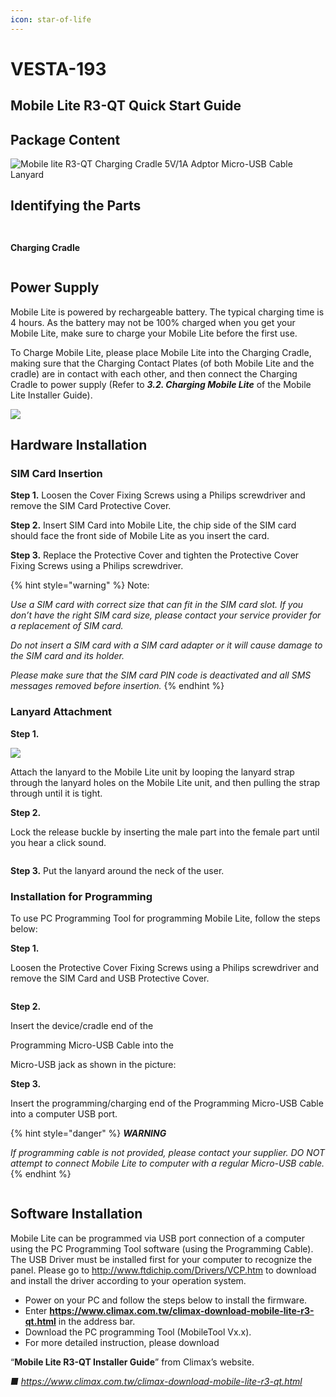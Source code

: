 ```yaml
---
icon: star-of-life
---
```


# VESTA-193

## Mobile Lite R3-QT Quick Start Guide

## **Package Content**

![Mobile lite R3-QT             Charging Cradle            5V/1A Adptor                                           Micro-USB                                             Cable Lanyard ](<.gitbook/assets/1 (69).png>)

## **Identifying the Parts**

<figure><img src=".gitbook/assets/1 (1) (1) (1) (1).png" alt=""><figcaption></figcaption></figure>

<figure><img src=".gitbook/assets/2 (4).png" alt=""><figcaption></figcaption></figure>

**Charging Cradle**

<figure><img src=".gitbook/assets/3 (3).png" alt=""><figcaption></figcaption></figure>

## **Power Supply**

Mobile Lite is powered by rechargeable battery. The typical charging time is 4 hours. As the battery may not be 100% charged when you get your Mobile Lite, make sure to charge your Mobile Lite before the first use.

To Charge Mobile Lite, please place Mobile Lite into the Charging Cradle, making sure that the Charging Contact Plates (of both Mobile Lite and the cradle) are in contact with each other, and then connect the Charging Cradle to power supply (Refer to _**3.2. Charging Mobile Lite**_ of the Mobile Lite Installer Guide).

![](<.gitbook/assets/17 (25).png>)

## **Hardware Installation**

### **SIM Card Insertion**

**Step 1.** Loosen the Cover Fixing Screws using a Philips screwdriver and remove the SIM Card Protective Cover.

**Step 2.** Insert SIM Card into Mobile Lite, the chip side of the SIM card should face the front side of Mobile Lite as you insert the card.

**Step 3.** Replace the Protective Cover and tighten the Protective Cover Fixing Screws using a Philips screwdriver.

{% hint style="warning" %}
Note:

_Use a SIM card with correct size that can fit in the SIM card slot. If you don’t have the right SIM card size, please contact your service provider for a replacement of SIM card._

_Do not insert a SIM card with a SIM card adapter or it will cause damage to the SIM card and its holder._

_Please make sure that the SIM card PIN code is deactivated and all SMS messages removed before insertion._
{% endhint %}

### **Lanyard Attachment**

**Step 1.**

![](<.gitbook/assets/20 (13).jpeg>)

Attach the lanyard to the Mobile Lite unit by looping the lanyard strap through the lanyard holes on the Mobile Lite unit, and then pulling the strap through until it is tight.

**Step 2.**

Lock the release buckle by inserting the male part into the female part until you hear a click sound.

<figure><img src=".gitbook/assets/4 (1) (1).png" alt=""><figcaption></figcaption></figure>

**Step 3.** Put the lanyard around the neck of the user.

### **Installation for Programming**

To use PC Programming Tool for programming Mobile Lite, follow the steps below:

**Step 1.**

Loosen the Protective Cover Fixing Screws using a Philips screwdriver and remove the SIM Card and USB Protective Cover.

<figure><img src=".gitbook/assets/5 (1) (1).png" alt=""><figcaption></figcaption></figure>

**Step 2.**

Insert the device/cradle end of the

Programming Micro-USB Cable into the

Micro-USB jack as shown in the picture:

**Step 3.**

Insert the programming/charging end of the Programming Micro-USB Cable into a computer USB port.

{% hint style="danger" %}
_**WARNING**_

_If programming cable is not provided, please contact your supplier. DO NOT attempt to connect Mobile Lite to computer with a regular Micro-USB cable._
{% endhint %}

<figure><img src=".gitbook/assets/6 (1) (1).png" alt=""><figcaption></figcaption></figure>

## **Software Installation**

Mobile Lite can be programmed via USB port connection of a computer using the PC Programming Tool software (using the Programming Cable). The USB Driver must be installed first for your computer to recognize the panel. Please go to http://www.ftdichip.com/Drivers/VCP.htm to download and install the driver according to your operation system.

* Power on your PC and follow the steps below to install the firmware.
* Enter **https://www.climax.com.tw/climax-download-mobile-lite-r3-qt.html** in the address bar.
* Download the PC programming Tool (MobileTool Vx.x).
* For more detailed instruction, please download

“**Mobile Lite R3-QT Installer Guide**” from Climax’s website.

_■ https://www.climax.com.tw/climax-download-mobile-lite-r3-qt.html_

<figure><img src=".gitbook/assets/7 (1) (1).png" alt=""><figcaption></figcaption></figure>
